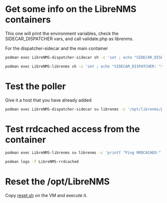 
# Get some info on the LibreNMS containers

This one will print the environment variables, check the SIDECAR_DISPATCHER vars, and call validate.php as librenms.

For the dispatcher-sidecar and the main container

```sh
podman exec LibreNMS-dispatcher-sidecar sh -c 'set ; echo "SIDECAR_DISPATCHER: "$SIDECAR_DISPATCHER ; su librenms -c /opt/librenms/validate.php'

```
```sh
podman exec LibreNMS-librenms sh -c 'set ; echo "SIDECAR_DISPATCHER: "$SIDECAR_DISPATCHER ; su librenms -c /opt/librenms/validate.php'
```

# Test the poller

Give it a host that you have already added
```sh
podman exec LibreNMS-dispatcher-sidecar su librenms -c '/opt/librenms/poller.php -h 192.168.101.61'
```

# Test rrdcached access from the container

```sh
podman exec LibreNMS-librenms su librenms -c 'printf "Ping RRDCACHED:"; echo 'PING' | nc $RRDCACHED_SERVER || echo " no"'
```


```sh
podman logs -f LibreNMS-rrdcached
```

# Reset the /opt/LibreNMS

Copy [reset.sh](reset.sh) on the VM and execute it.

